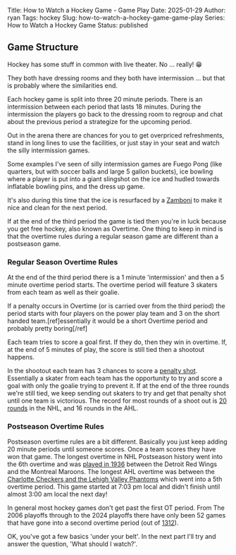 Title: How to Watch a Hockey Game - Game Play
Date: 2025-01-29
Author: ryan
Tags: hockey
Slug: how-to-watch-a-hockey-game-game-play
Series: How to Watch a Hockey Game
Status: published

## Game Structure

Hockey has some stuff in common with live theater. No ... really! 😁

They both have dressing rooms and they both have intermission ... but that is probably where the similarities end.

Each hockey game is split into three 20 minute periods. There is an intermission between each period that lasts 18 minutes. During the intermission the players go back to the dressing room to regroup and chat about the previous period a strategize for the upcoming period.

Out in the arena there are chances for you to get overpriced refreshments, stand in long lines to use the facilities, or just stay in your seat and watch the silly intermission games.

Some examples I've seen of silly intermission games are Fuego Pong (like quarters, but with soccer balls and large 5 gallon buckets), ice bowling where a player is put into a giant slingshot on the ice and hudled towards inflatable bowling pins, and the dress up game.

It's also during this time that the ice is resurfaced by a [Zamboni](https://en.m.wikipedia.org/wiki/Ice_resurfacer) to make it nice and clean for the next period.

If at the end of the third period the game is tied then you're in luck because you get free hockey, also known as Overtime. One thing to keep in mind is that the overtime rules during a regular season game are different than a postseason game.

### Regular Season Overtime Rules

At the end of the third period there is a 1 minute 'intermission' and then a 5 minute overtime period starts. The overtime period will feature 3 skaters from each team as well as their goalie.

If a penalty occurs in Overtime (or is carried over from the third period) the period starts with four players on the power play team and 3 on the short handed team.[ref]essentially it would be a short Overtime period and probably pretty boring[/ref]

Each team tries to score a goal first. If they do, then they win in overtime. If, at the end of 5 minutes of play, the score is still tied then a shootout happens.

In the shootout each team has 3 chances to score a [penalty shot](https://en.wikipedia.org/wiki/Penalty_shot_(ice_hockey)). Essentially a skater from each team has the opportunity to try and score a goal with only the goalie trying to prevent it. If at the end of the three rounds we're still tied, we keep sending out skaters to try and get that penalty shot until one team is victorious. The record for most rounds of a shoot out is [20 rounds](https://youtu.be/oH79V8zcMKk?si=pZYQ0ANCpsPrt-5z) in the NHL, and 16 rounds in the AHL.

### Postseason Overtime Rules

Postseason overtime rules are a bit different. Basically you just keep adding 20 minute periods until someone scores. Once a team scores they have won that game. The longest overtime in NHL Postseason history went into the 6th overtime and was [played in 1936](https://records.nhl.com/records/playoff-team-records/overtime/longest-overtime-playoff) between the Detroit Red Wings and the Montreal Maroons. The longest AHL overtime was between the [Charlotte Checkers and the Lehigh Valley Phantoms](https://www.phantomshockey.com/timeline-relive-longest-game-ahl-history/#:~:text=The%20game%2C%20which%20took%20place,series%20lead%20over%20the%20Checkers) which went into a 5th overtime period. This game started at 7:03 pm local and didn't finish until almost 3:00 am local the next day!

In general most hockey games don't get past the first OT period. From The 2006 playoffs through to the 2024 playoffs there have only been 52 games that have gone into a second overtime period (out of [1312](https://ahl-data.ryancheley.com/games?sql=select%0D%0A++g.game_status%0D%0A++%2C+min%28g.game_date%29%0D%0A++%2C+count%28%2A%29%0D%0Afrom%0D%0A++games+g%0D%0Ainner+join+dim_date+as+d+on+g.game_date+%3D+d.date%0D%0Awhere+d.season_phase+%3D+%27post%27%0D%0Agroup+by+g.game_status%0D%0Aorder+by+g.game_status&_hide_sql=1)).

OK, you've got a few basics 'under your belt'. In the next part I'll try and answer the question, 'What should I watch?'.
